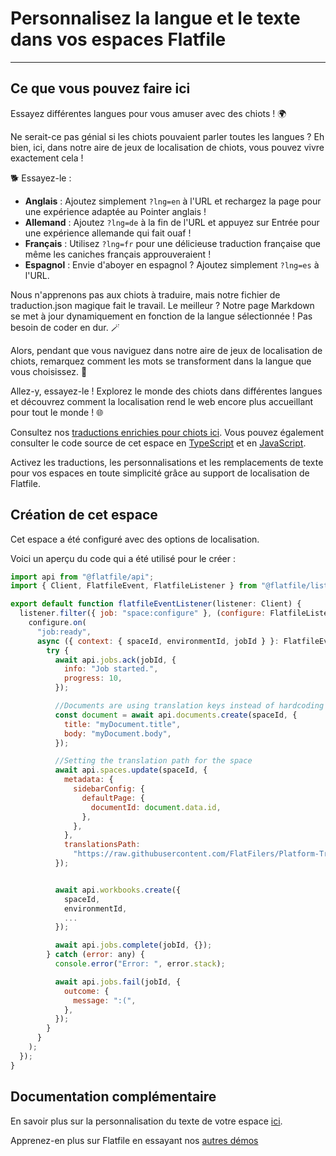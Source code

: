 # Personnalisez la langue et le texte dans vos espaces Flatfile

---

## Ce que vous pouvez faire ici

Essayez différentes langues pour vous amuser avec des chiots ! 🌍

Ne serait-ce pas génial si les chiots pouvaient parler toutes les langues ? Eh bien, ici, dans notre aire de jeux de localisation de chiots, vous pouvez vivre exactement cela !

🐕 Essayez-le :

- **Anglais** : Ajoutez simplement `?lng=en` à l'URL et rechargez la page pour une expérience adaptée au Pointer anglais !
- **Allemand** : Ajoutez `?lng=de` à la fin de l'URL et appuyez sur Entrée pour une expérience allemande qui fait ouaf !
- **Français** : Utilisez `?lng=fr` pour une délicieuse traduction française que même les caniches français approuveraient !
- **Espagnol** : Envie d'aboyer en espagnol ? Ajoutez simplement `?lng=es` à l'URL.

Nous n'apprenons pas aux chiots à traduire, mais notre fichier de traduction.json magique fait le travail. Le meilleur ? Notre page Markdown se met à jour dynamiquement en fonction de la langue sélectionnée ! Pas besoin de coder en dur. 🪄

Alors, pendant que vous naviguez dans notre aire de jeux de localisation de chiots, remarquez comment les mots se transforment dans la langue que vous choisissez. 🌟

Allez-y, essayez-le ! Explorez le monde des chiots dans différentes langues et découvrez comment la localisation rend le web encore plus accueillant pour tout le monde ! 🌐

Consultez nos [traductions enrichies pour chiots ici](https://github.com/FlatFilers/Platform-Translations/blob/kitchen-sink/locales/en/translation.json). Vous pouvez également consulter le code source de cet espace en [TypeScript](https://github.com/FlatFilers/flatfile-docs-kitchen-sink/blob/main/typescript/localization/index.ts) et en [JavaScript](https://github.com/FlatFilers/flatfile-docs-kitchen-sink/blob/main/javascript/localization/index.js).

Activez les traductions, les personnalisations et les remplacements de texte pour vos espaces en toute simplicité grâce au support de localisation de Flatfile.

## Création de cet espace

Cet espace a été configuré avec des options de localisation.

Voici un aperçu du code qui a été utilisé pour le créer :

```jsx
import api from "@flatfile/api";
import { Client, FlatfileEvent, FlatfileListener } from "@flatfile/listener";

export default function flatfileEventListener(listener: Client) {
  listener.filter({ job: "space:configure" }, (configure: FlatfileListener) => {
    configure.on(
      "job:ready",
      async ({ context: { spaceId, environmentId, jobId } }: FlatfileEvent) => {
        try {
          await api.jobs.ack(jobId, {
            info: "Job started.",
            progress: 10,
          });

          //Documents are using translation keys instead of hardcoding strings
          const document = await api.documents.create(spaceId, {
            title: "myDocument.title",
            body: "myDocument.body",
          });

          //Setting the translation path for the space
          await api.spaces.update(spaceId, {
            metadata: {
              sidebarConfig: {
                defaultPage: {
                  documentId: document.data.id,
                },
              },
            },
            translationsPath:
              "https://raw.githubusercontent.com/FlatFilers/Platform-Translations/kitchen-sink/locales/en/translation.json",
          });


          await api.workbooks.create({
            spaceId,
            environmentId,
            ...
          });

          await api.jobs.complete(jobId, {});
        } catch (error: any) {
          console.error("Error: ", error.stack);

          await api.jobs.fail(jobId, {
            outcome: {
              message: ":(",
            },
          });
        }
      }
    );
  });
}
```

## Documentation complémentaire

En savoir plus sur la personnalisation du texte de votre espace [ici](https://flatfile.com/docs/guides/localization).

Apprenez-en plus sur Flatfile en essayant nos [autres démos](https://platform.flatfile.com/getting-started)
